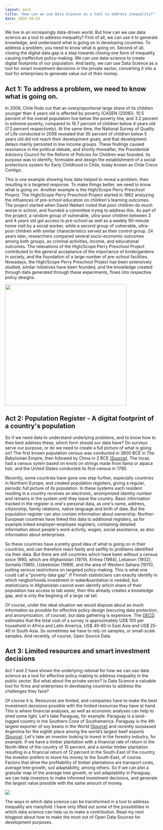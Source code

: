 ```yaml
---
layout: post
title: "How can we use Data Science as a tool to address inequality?"
date: 2020-10-24
---
```


We live in an increasingly data-driven world. But how can we use data science as a tool to address inequality? First of all, we can use it to generate knowledge, and understand what is going on in developing countries. To address a problem, you need to know what is going on. Second of all, closing the digital data gap is a step towards closing one form of inequality causing ineffective policy-making. We can use data-science to create digital footprints of our population. And lastly, we can use Data Science as a tool for smart investment decisions in the private sector, converting it into a tool for enterprises to generate value out of their money. 

## Act 1: To address a problem, we need to know what is going on. 

In 2006, Chile finds out that an overproportional large share of its children younger than 4 years old is affected by poverty (CASEN (2006)). 10.5 percent of the overall population live below the poverty line, and 3.2 percent in extreme poverty, compared to 16.7 percent of children below 4 years old (7.2 percent respectively). At the same time, the National Survey of Quality of Life conducted in 2006 revealed that 30 percent of children below 5 years old did not reach their development goals, and that development delays mainly persisted in low income groups. These findings caused resonance in the political debate, and shortly thereafter, the Presidential Advisory Council for the Reform of Policies for Children was founded. Its purpose was to identify, formulate and design the establishment of a social protections system for Early Childhood in Chile, today known as Chile Crece Contigo. 

This is one example showing how data helped to reveal a problem, then resulting in a targeted response. To make things better, we need to know what is going on. Another example is the High/Scope Perry Preschool Project. The High/Scope Perry Preschool Project started in 1962 analyzing the influences of pre-school education on children's learning outcomes. The project started when David Weikert noted that poor children do much worse in school, and founded a committee trying to address this. As part of the project, a random group of vulnerable, ultra-poor children between 3 and 4 years old got access to pre-school as well as a weekly 90-minute home visit by a social worker, while a second group of vulnerable, ultra-poor children with similar characteristics served as their control group. 24 years later, researchers compared several socio-economic outcomes among both groups, as criminal activities, income, and educational outcomes. The relevations of the High/Scope Perry Preschool Project contributed to the general acceptance of the importance of kindergardens in society, and the foundation of a large number of pre-school facilities. Nowadays, the High/Scope Perry Preschool Project has been extensively studied, similar initiatives have been founded, and the knowledge created through data generated through these experiments, flows into respective policy designs. 

<a href="https://highscope.org/wp-content/uploads/2020/03/DSC_0476-2048x1318.jpg"><img src="https://highscope.org/wp-content/uploads/2020/03/DSC_0476-2048x1318.jpg" align="center" width="400" ></a>

## Act 2: Population Register - A digital footprint of a country's population 

So if we need data to understand underlying problems, and to know how to then best address these, which form should our data have? Do surveys serve our purpose, or do we need to create a full picture of what is going on? The first known population census was conducted in 3800 BCE in The Babylonian Empire, then followed by China in 2 BCE [(Source)](https://www.prb.org/milestones-global-census-history/). The Incas had a census sytem based on knots on strings made from llama or alpaca hair, and the United States conducted its first census in 1790.

Recently, some countries have gone one step further, especially countries in Northern Europe, and created population registers, giving a regular, periodic full picture of its population. In these systems each resident residing in a country receives an electronic, anomymized identity number and remains in the system until they leave the country. Basic information tracked in the register is one's personal data, as one's name, address, citizenship, family relations, native language and birth of date. But the population register can also contain information about ownership. Norther-European countries have linked this data to additional registers, as for example linked employer-employee registers, containing detailed information about people's work activity, wages, social assistance, as also information about enterprises. 

So these countries have a pretty good idea of what is going on in their countries, and can therefore react fastly and swiftly to problems identified via their data. But there are still countries which have been without a census since 1990, which are Afghanistan (1979), Eritrea (1984), Lebanon (1932), Somalia (1985), Uzbekistan (1989), and the area of Western Sahara (1970), putting serious restrictions on targeted policy-making. This is what one could call a "poverty data gap". If Finnish statisticians can exactly identify in which neigborhoods investment in water&sanitation is needed, but statisticians in Afghanistan cannot even identify which share of their population has access to tab water, then this already creates a knowledge gap, and is only the begining of a large rat tail. 

Of course, under the ideal situation we would dispose about as much information as possible for effective policy design (securing data protection, and anonymization, of course), but data gathering is expensive. The [OECD](http://www.oecd.org/dac/evaluation/dcdndep/37671602.pdf) estimates that the total cost of a survey is approximately US$ 100 per household in Africa and Latin America, US$ 40-60 in East Asia and US$ 25-40 in South Asia. So sometimes we have to rely on samples, or small-scale samples. And recently, of course, Open Source Data. 

## Act 3: Limited resources and smart investment decisions

Act 1 and 2 have shown the underlying rational for how we can use data science as a tool for effective policy making to address inequality in the public sector. But what about the private sector? Is Data Science a valuable tool for firms and enterprises in developing countries to address the challenges they face? 

Of course it is. Resources are limited, and companies have to make the best investment decisions possible with the limited resources they have at hand. This is where financial analyses, as well as economic analyses can help to shed some light. Let's take Paraguay, for example. Paraguay is a land-logged country in the Southern Cone of Southamerica. Paraguay is the 4th largest exporter of soy beans in the World [(Source)](https://www.ifo.de/DocDL/sd-2020-09-rude-niederhoefer-ferrara-entwaldung-migration.pdf) and recently surpassed Argentina for the eighth place among the world’s largest beef exports [(Source)](https://www.usmef.org/paraguay-becoming-rising-star-in-beef-exports/). Let's take an investor looking to invest in the forestry industry, for example. If we have a timber plantation with a financial rate of return in the North-West of the country of 10 percent, and a similar timber plantation resulting in a financial return of 12 percent in the South-East of the country, the investor prefers to move his money to the South-East, of course. Factors that drive the profitability of timber plantations are transport costs, average tree growth, soil adaptability, among others. So if we can plot a granular map of the average tree growth, or soil adaptability in Paraguay, we can help investors to make informed investment decisions, and generate the largest value possible with the same amount of money. 

<a href="https://www.unique-landuse.de/images/Abteilungen/paraguay/10.jpg"><img src="https://www.unique-landuse.de/images/Abteilungen/paraguay/10.jpg" align="center" ></a>

The ways in which data science can be transformed in a tool to address inequality are manyfold. I have only lifted out some of the possibilities in which data science can help us to make a contribution. Read my next blogpost about how to make the most out of Open Data Sources for development purposes. 

